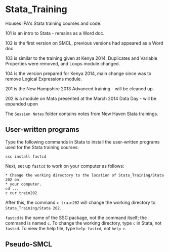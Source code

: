 Stata_Training
==============

Houses IPA's Stata training courses and code.

101 is an intro to Stata - remains as a Word doc. 

102 is the first version on SMCL, previous versions had appeared as a Word doc.

103 is similar to the training given at Kenya 2014, Duplicates and Variable Properties were removed, and Loops module changed.

104 is the version prepared for Kenya 2014, main change since was to remove Logical Expressions module. 

201 is the New Hampshire 2013 Advanced training - will be cleaned up. 

202 is a module on Mata presented at the March 2014 Data Day - will be expanded upon

The `Session Notes` folder contains notes from New Haven Stata trainings.

User-written programs
---------------------

Type the following commands in Stata to install the user-written programs used for the Stata training courses:

```
ssc install fastcd
```

Next, set up `fastcd` to work on your computer as follows:

```
* Change the working directory to the location of Stata_Training/Stata 202 on
* your computer.
cd ...
c cur train202
```

After this, the command `c train202` will change the working directory to `Stata_Training/Stata 202`.

`fastcd` is the name of the SSC package, not the command itself; the command is named `c`. To change the working directory, type `c` in Stata, not `fastcd`. To view the help file, type `help fastcd`, not `help c`.

Pseudo-SMCL
-----------

